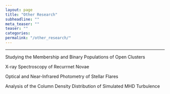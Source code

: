 ```yaml
---
layout: page
title: "Other Research"
subheadline: ""
meta_teaser: ""
teaser: ""
categories:
permalink: "/other_research/"
---
```

<hr>

<a name='wocs'>Studying the Membership and Binary Populations of Open Clusters</a>

<a name='xspec'>X-ray Spectroscopy of Recurrnet Novae</a>

<a name='flares'>Optical and Near-Infrared Photometry of Stellar Flares</a>

<a name='tsallis'>Analysis of the Column Density Distribution of Simulated MHD Turbulence</a>
